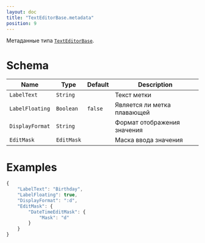 ```yaml
---
layout: doc
title: "TextEditorBase.metadata"
position: 9
---
```


Метаданные типа [`TextEditorBase`](../).

# Schema

|Name|Type|Default|Description|
|----|----|-------|-----------|
|`LabelText`|`String`||Текст метки|
|`LabelFloating`|`Boolean`|`false`|Является ли метка плавающей|
|`DisplayFormat`|`String`||Формат отображения значения|
|`EditMask`|`EditMask`||Маска ввода значения|

# Examples

```js
{
	"LabelText": "Birthday",
	"LabelFloating": true,
	"DisplayFormat": ":d",
	"EditMask": {
	    "DateTimeEditMask": {
	        "Mask": "d"
	    }
	}
}
```
